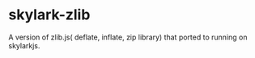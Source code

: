 # skylark-zlib
A version of zlib.js( deflate, inflate, zip library) that ported to running on skylarkjs.
